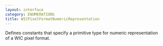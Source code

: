 ```yaml
---
layout: interface
category: ENUMERATIONS
title: WICPixelFormatNumericRepresentation
---
```


Defines constants that specify a primitive type for numeric representation of a WIC pixel format.
